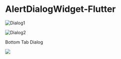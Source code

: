 # AlertDialogWidget-Flutter
 
![Dialog1](https://github.com/atulvesu/AlertDialogWidget-Flutter/assets/157306983/4016e09e-8491-4aeb-84cd-feef56898278)

![Dialog2](https://github.com/atulvesu/AlertDialogWidget-Flutter/assets/157306983/84712146-6593-494a-919f-a533cbb4ec5e)


Bottom Tab Dialog

![](https://github.com/atulvesu/AlertDialogWidget-Flutter/assets/157306983/2d75e8ca-4511-45db-8015-f7c34a7dddac)
